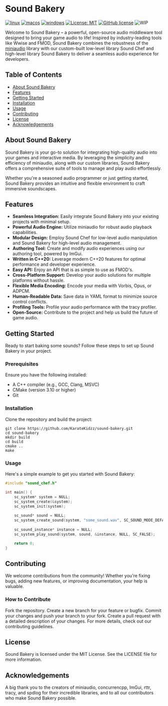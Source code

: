 # Sound Bakery

[![linux](https://github.com/KarateKidzz/sound-bakery/actions/workflows/linux.yaml/badge.svg?branch=dev)](https://github.com/KarateKidzz/sound-bakery/actions/workflows/linux.yaml)
[![macos](https://github.com/KarateKidzz/sound-bakery/actions/workflows/macos.yaml/badge.svg?branch=dev)](https://github.com/KarateKidzz/sound-bakery/actions/workflows/macos.yaml)
[![windows](https://github.com/KarateKidzz/sound-bakery/actions/workflows/windows.yaml/badge.svg?branch=dev)](https://github.com/KarateKidzz/sound-bakery/actions/workflows/windows.yaml)
[![License: MIT](https://img.shields.io/badge/License-MIT-blue.svg)](https://opensource.org/licenses/MIT)
[![GitHub license](https://img.shields.io/badge/C%2B%2B-20-blue)](https://en.cppreference.com/w/cpp/compiler_support#cpp20)
![WIP](https://img.shields.io/badge/Status-WIP-yellow)

Welcome to Sound Bakery – a powerful, open-source audio middleware tool designed to bring your game audio to life! Inspired by industry-leading tools like Wwise and FMOD, Sound Bakery combines the robustness of the [miniaudio](https://miniaud.io/index.html) library with our custom-built low-level library Sound Chef and high-level library Sound Bakery to deliver a seamless audio experience for developers.

## Table of Contents
- [About Sound Bakery](#about-sound-bakery)
- [Features](#features)
- [Getting Started](#getting-started)
- [Installation](#installation)
- [Usage](#usage)
- [Contributing](#contributing)
- [License](#license)
- [Acknowledgements](#acknowledgements)

## About Sound Bakery
Sound Bakery is your go-to solution for integrating high-quality audio into your games and interactive media. By leveraging the simplicity and efficiency of miniaudio, along with our custom libraries, Sound Bakery offers a comprehensive suite of tools to manage and play audio effortlessly.

Whether you're a seasoned audio programmer or just getting started, Sound Bakery provides an intuitive and flexible environment to craft immersive soundscapes.

## Features
- **Seamless Integration:** Easily integrate Sound Bakery into your existing projects with minimal setup.
- **Powerful Audio Engine:** Utilize miniaudio for robust audio playback capabilities.
- **Modular Design:** Employ Sound Chef for low-level audio manipulation and Sound Bakery for high-level audio management.
- **Authoring Tool:** Create and modify audio experiences using our authoring tool, powered by ImGui.
- **Written in C++20:** Leverage modern C++20 features for optimal performance and developer experience.
- **Easy API:** Enjoy an API that is as simple to use as FMOD's.
- **Cross-Platform Support:** Develop your audio solutions for multiple platforms without hassle.
- **Flexible Media Encoding:** Encode your media with Vorbis, Opus, or ADPCM.
- **Human-Readable Data:** Save data in YAML format to minimize source control conflicts.
- **Profiling Tools:** Profile your audio performance with the tracy profiler.
- **Open-Source:** Contribute to the project and help us build the future of game audio.

## Getting Started
Ready to start baking some sounds? Follow these steps to set up Sound Bakery in your project.

### Prerequisites
Ensure you have the following installed:

- A C++ compiler (e.g., GCC, Clang, MSVC)
- CMake (version 3.10 or higher)
- Git

### Installation
Clone the repository and build the project:

```
git clone https://github.com/KarateKidzz/sound-bakery.git
cd sound-bakery
mkdir build
cd build
cmake ..
make
```

### Usage
Here's a simple example to get you started with Sound Bakery:

```cpp
#include "sound_chef.h"

int main() {
    sc_system* system = NULL;
    sc_system_create(&system);
    sc_system_init(system);
 
    sc_sound* sound = NULL;
    sc_system_create_sound(system, "some_sound.wav", SC_SOUND_MODE_DEFAULT, &sound);
 
    sc_sound_instance* instance = NULL;
    sc_system_play_sound(system, sound, &instance, NULL, SC_FALSE);

    return 0;
}
```

## Contributing
We welcome contributions from the community! Whether you're fixing bugs, adding new features, or improving documentation, your help is valuable.

### How to Contribute
Fork the repository.
Create a new branch for your feature or bugfix.
Commit your changes and push your branch to your fork.
Create a pull request with a detailed description of your changes.
For more details, check out our contributing guidelines.

## License
Sound Bakery is licensed under the MIT License. See the LICENSE file for more information.

## Acknowledgements
A big thank you to the creators of miniaudio, concurrencpp, ImGui, rttr, tracy, and spdlog for their incredible libraries, and to all our contributors who make Sound Bakery possible.

